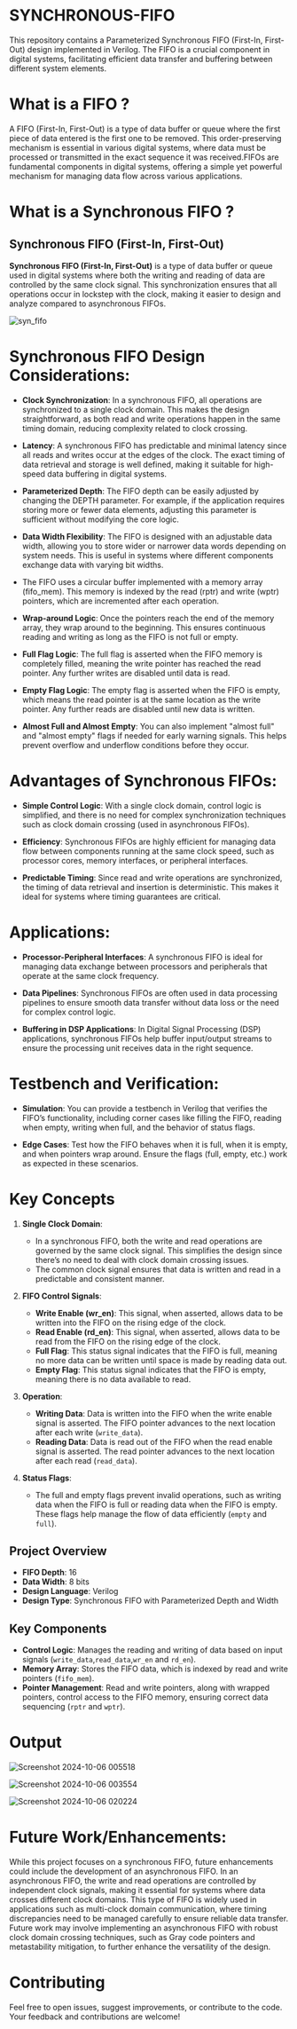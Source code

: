 # SYNCHRONOUS-FIFO
This repository contains a Parameterized Synchronous FIFO (First-In, First-Out) design implemented in Verilog. The FIFO is a crucial component in digital systems, facilitating efficient data transfer and buffering between different system elements.

# What is a FIFO ? 
A FIFO (First-In, First-Out) is a type of data buffer or queue where the first piece of data entered is the first one to be removed. This order-preserving mechanism is essential in various digital systems, where data must be processed or transmitted in the exact sequence it was received.FIFOs are fundamental components in digital systems, offering a simple yet powerful mechanism for managing data flow across various applications.

# What is a Synchronous FIFO ?

## Synchronous FIFO (First-In, First-Out)

**Synchronous FIFO (First-In, First-Out)** is a type of data buffer or queue used in digital systems where both the writing and reading of data are controlled by the same clock signal. This synchronization ensures that all operations occur in lockstep with the clock, making it easier to design and analyze compared to asynchronous FIFOs.


![syn_fifo](https://github.com/user-attachments/assets/ce9d1c99-0639-4a5c-b071-d77ee8d70cfb)



# Synchronous FIFO Design Considerations:

- **Clock Synchronization**: In a synchronous FIFO, all operations are synchronized to a single clock domain. This makes the design straightforward, as both read and write operations happen in the same timing domain, reducing complexity related to clock crossing.


- **Latency**: A synchronous FIFO has predictable and minimal latency since all reads and writes occur at the edges of the clock. The exact timing of data retrieval and storage is well defined, making it suitable for high-speed data buffering in digital systems.


- **Parameterized Depth**: The FIFO depth can be easily adjusted by changing the DEPTH parameter. For example, if the application requires storing more or fewer data elements, adjusting this parameter is sufficient without modifying the core logic.


- **Data Width Flexibility**: The FIFO is designed with an adjustable data width, allowing you to store wider or narrower data words depending on system needs. This is useful in systems where different components exchange data with varying bit widths.


- The FIFO uses a circular buffer implemented with a memory array (fifo_mem). This memory is indexed by the read (rptr) and write (wptr) pointers, which are incremented after each operation.


- **Wrap-around Logic**: Once the pointers reach the end of the memory array, they wrap around to the beginning. This ensures continuous reading and writing as long as the FIFO is not full or empty.


- **Full Flag Logic**: The full flag is asserted when the FIFO memory is completely filled, meaning the write pointer has reached the read pointer. Any further writes are disabled until data is read.


- **Empty Flag Logic**: The empty flag is asserted when the FIFO is empty, which means the read pointer is at the same location as the write pointer. Any further reads are disabled until new data is written.


- **Almost Full and Almost Empty**: You can also implement "almost full" and "almost empty" flags if needed for early warning signals. This helps prevent overflow and underflow conditions before they occur.


# Advantages of Synchronous FIFOs:

- **Simple Control Logic**: With a single clock domain, control logic is simplified, and there is no need for complex synchronization techniques such as clock domain crossing (used in asynchronous FIFOs).

- **Efficiency**: Synchronous FIFOs are highly efficient for managing data flow between components running at the same clock speed, such as processor cores, memory interfaces, or peripheral interfaces.

- **Predictable Timing**: Since read and write operations are synchronized, the timing of data retrieval and insertion is deterministic. This makes it ideal for systems where timing guarantees are critical.

# Applications:

- **Processor-Peripheral Interfaces**: A synchronous FIFO is ideal for managing data exchange between processors and peripherals that operate at the same clock frequency.

- **Data Pipelines**: Synchronous FIFOs are often used in data processing pipelines to ensure smooth data transfer without data loss or the need for complex control logic.

- **Buffering in DSP Applications**: In Digital Signal Processing (DSP) applications, synchronous FIFOs help buffer input/output streams to ensure the processing unit receives data in the right sequence.

# Testbench and Verification:

- **Simulation**: You can provide a testbench in Verilog that verifies the FIFO’s functionality, including corner cases like filling the FIFO, reading when empty, writing when full, and the behavior of status flags.

- **Edge Cases**: Test how the FIFO behaves when it is full, when it is empty, and when pointers wrap around. Ensure the flags (full, empty, etc.) work as expected in these scenarios.

# Key Concepts

1. **Single Clock Domain**:
   - In a synchronous FIFO, both the write and read operations are governed by the same clock signal. This simplifies the design since there’s no need to deal with clock domain crossing issues.
   - The common clock signal ensures that data is written and read in a predictable and consistent manner.

2. **FIFO Control Signals**:
   - **Write Enable (wr_en)**: This signal, when asserted, allows data to be written into the FIFO on the rising edge of the clock.
   - **Read Enable (rd_en)**: This signal, when asserted, allows data to be read from the FIFO on the rising edge of the clock.
   - **Full Flag**: This status signal indicates that the FIFO is full, meaning no more data can be written until space is made by reading data out.
   - **Empty Flag**: This status signal indicates that the FIFO is empty, meaning there is no data available to read.

3. **Operation**:
   - **Writing Data**: Data is written into the FIFO when the write enable signal is asserted. The FIFO pointer advances to the next location after each write (`write_data`).
   - **Reading Data**: Data is read out of the FIFO when the read enable signal is asserted. The read pointer advances to the next location after each read (`read_data`).

4. **Status Flags**:
   - The full and empty flags prevent invalid operations, such as writing data when the FIFO is full or reading data when the FIFO is empty. These flags help manage the flow of data efficiently (`empty` and `full`).

## Project Overview

- **FIFO Depth**: 16 
- **Data Width**: 8 bits
- **Design Language**: Verilog
- **Design Type**: Synchronous FIFO with Parameterized Depth and Width

## Key Components

- **Control Logic**: Manages the reading and writing of data based on input signals (`write_data`,`read_data`,`wr_en` and `rd_en`).
- **Memory Array**: Stores the FIFO data, which is indexed by read and write pointers (`fifo_mem`).
- **Pointer Management**: Read and write pointers, along with wrapped pointers, control access to the FIFO memory, ensuring correct data sequencing (`rptr` and `wptr`).


# Output

![Screenshot 2024-10-06 005518](https://github.com/user-attachments/assets/057a85c4-e1ca-4e1b-993e-d23689ea7a42)


![Screenshot 2024-10-06 003554](https://github.com/user-attachments/assets/6060c6cc-43d1-494b-a35a-fa18f3813a33)


![Screenshot 2024-10-06 020224](https://github.com/user-attachments/assets/05ef4e08-e171-4f21-810c-90232bca10a5)

# Future Work/Enhancements:

While this project focuses on a synchronous FIFO, future enhancements could include the development of an asynchronous FIFO. In an asynchronous FIFO, the write and read operations are controlled by independent clock signals, making it essential for systems where data crosses different clock domains. This type of FIFO is widely used in applications such as multi-clock domain communication, where timing discrepancies need to be managed carefully to ensure reliable data transfer. Future work may involve implementing an asynchronous FIFO with robust clock domain crossing techniques, such as Gray code pointers and metastability mitigation, to further enhance the versatility of the design.

# Contributing
Feel free to open issues, suggest improvements, or contribute to the code. Your feedback and contributions are welcome!
